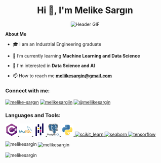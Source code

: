 
<h1 align="center">Hi 👋, I'm Melike Sargın</h1>

<p align="center">
  <img src="https://media.giphy.com/media/xT9C25UNTwfZuk85WP/giphy-downsized-large.gif" alt="Header GIF" height="200" width="400">
</p>


**About Me**


- 🎓 I am an Industrial Engineering graduate

- 🌱 I’m currently learning **Machine Learning and Data Science**

- 🧐 I'm interested in **Data Science and AI**

- 📫 How to reach me **meliikesargin@gmail.com**

<h3 align="left">Connect with me:</h3>
<p align="left">
<a href="https://linkedin.com/in/melike-sargın" target="blank"><img align="center" src="https://raw.githubusercontent.com/rahuldkjain/github-profile-readme-generator/master/src/images/icons/Social/linked-in-alt.svg" alt="melike-sargın" height="30" width="40" /></a>
<a href="https://kaggle.com/melikesargiin" target="blank"><img align="center" src="https://raw.githubusercontent.com/rahuldkjain/github-profile-readme-generator/master/src/images/icons/Social/kaggle.svg" alt="melikesargiin" height="30" width="40" /></a>
<a href="https://medium.com/@meliikesargin" target="blank"><img align="center" src="https://raw.githubusercontent.com/rahuldkjain/github-profile-readme-generator/master/src/images/icons/Social/medium.svg" alt="@meliikesargin" height="30" width="40" /></a>
</p>

<h3 align="left">Languages and Tools:</h3>
<p align="left"> <a href="https://www.w3schools.com/cs/" target="_blank" rel="noreferrer"> <img src="https://raw.githubusercontent.com/devicons/devicon/master/icons/csharp/csharp-original.svg" alt="csharp" width="40" height="40"/> </a> <a href="https://www.mysql.com/" target="_blank" rel="noreferrer"> <img src="https://raw.githubusercontent.com/devicons/devicon/master/icons/mysql/mysql-original-wordmark.svg" alt="mysql" width="40" height="40"/> </a> <a href="https://pandas.pydata.org/" target="_blank" rel="noreferrer"> <img src="https://raw.githubusercontent.com/devicons/devicon/2ae2a900d2f041da66e950e4d48052658d850630/icons/pandas/pandas-original.svg" alt="pandas" width="40" height="40"/> </a> <a href="https://www.postgresql.org" target="_blank" rel="noreferrer"> <img src="https://raw.githubusercontent.com/devicons/devicon/master/icons/postgresql/postgresql-original-wordmark.svg" alt="postgresql" width="40" height="40"/> </a> <a href="https://www.python.org" target="_blank" rel="noreferrer"> <img src="https://raw.githubusercontent.com/devicons/devicon/master/icons/python/python-original.svg" alt="python" width="40" height="40"/> </a> <a href="https://scikit-learn.org/" target="_blank" rel="noreferrer"> <img src="https://upload.wikimedia.org/wikipedia/commons/0/05/Scikit_learn_logo_small.svg" alt="scikit_learn" width="40" height="40"/> </a> <a href="https://seaborn.pydata.org/" target="_blank" rel="noreferrer"> <img src="https://seaborn.pydata.org/_images/logo-mark-lightbg.svg" alt="seaborn" width="40" height="40"/> </a> <a href="https://www.tensorflow.org" target="_blank" rel="noreferrer"> <img src="https://www.vectorlogo.zone/logos/tensorflow/tensorflow-icon.svg" alt="tensorflow" width="40" height="40"/> </a> </p>

<p><img align="left" src="https://github-readme-stats.vercel.app/api/top-langs?username=melikesargin&show_icons=true&locale=en&layout=compact" alt="melikesargin" /></p>

<p>&nbsp;<img align="center" src="https://github-readme-stats.vercel.app/api?username=melikesargin&show_icons=true&locale=en" alt="melikesargin" /></p>

<p><img align="center" src="https://github-readme-streak-stats.herokuapp.com/?user=melikesargin&" alt="melikesargin" /></p>
